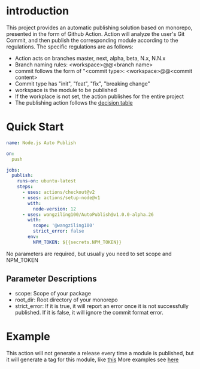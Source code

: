 # introduction

This project provides an automatic publishing solution based on monorepo, presented in the form of Github Action. Action will analyze the user's Git Commit, and then publish the corresponding module according to the regulations. The specific regulations are as follows:  
- Action acts on branches master, next, alpha, beta, N.x, N.N.x  
- Branch naming rules: \<workspace>@@\<branch name>  
- commit follows the form of "\<commit type>: \<workspace>@@\<commit content>  
- Commit type has "init", "feat", "fix", "breaking change"  
- workspace is the module to be published  
- If the workplace is not set, the action publishes for the entire project
- The publishing action follows the [decision table](https://github.com/wangziling100/AutoPublish/issues/4)

# Quick Start
```yml
name: Node.js Auto Publish

on:
  push

jobs:
  publish:
    runs-on: ubuntu-latest
    steps:
      - uses: actions/checkout@v2
      - uses: actions/setup-node@v1
        with:
          node-version: 12
      - uses: wangziling100/AutoPublish@v1.0.0-alpha.26
        with:
          scope: '@wangziling100'
          strict_error: false
        env:
          NPM_TOKEN: ${{secrets.NPM_TOKEN}}
```
No parameters are required, but usually you need to set scope and NPM_TOKEN 
## Parameter Descriptions
- scope: Scope of your package
- root_dir: Root directory of your monorepo
- strict_error: If it is true, it will report an error once it is not successfully published. If it is false, it will ignore the commit format error.
# Example
This action will not generate a release every time a module is published, but it will generate a tag for this module, like [this](https://github.com/wangziling100/AutoPublishTest/tags) 
More examples see [here](https://github.com/wangziling100/AutoPublishTest/actions)
